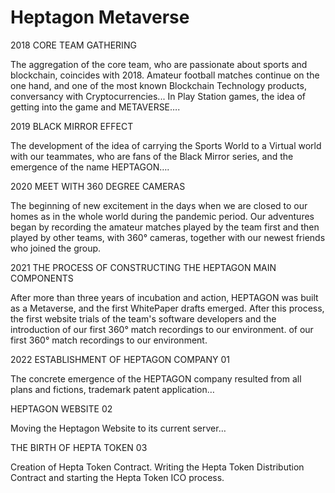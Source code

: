 # Heptagon Metaverse

2018 CORE TEAM GATHERING

The aggregation of the core team, who are passionate about sports and blockchain, coincides with 2018. Amateur football matches continue on the one hand, and one of the most known Blockchain Technology products, conversancy with Cryptocurrencies... In Play Station games, the idea of getting into the game and METAVERSE….

2019 BLACK MIRROR EFFECT

The development of the idea of carrying the Sports World to a Virtual world with our teammates, who are fans of the Black Mirror series, and the emergence of the name HEPTAGON….

2020 MEET WITH 360 DEGREE CAMERAS

The beginning of new excitement in the days when we are closed to our homes as in the whole world during the pandemic period. Our adventures began by recording the amateur matches played by the team first and then played by other teams, with 360° cameras, together with our newest friends who joined the group.

2021 THE PROCESS OF CONSTRUCTING THE HEPTAGON MAIN COMPONENTS

After more than three years of incubation and action, HEPTAGON was built as a Metaverse, and the first WhitePaper drafts emerged. After this process, the first website trials of the team's software developers and the introduction of our first 360° match recordings to our environment. of our first 360° match recordings to our environment.

2022 ESTABLISHMENT OF HEPTAGON COMPANY 01

The concrete emergence of the HEPTAGON company resulted from all plans and fictions, trademark patent application…

HEPTAGON WEBSITE 02

Moving the Heptagon Website to its current server…

THE BIRTH OF HEPTA TOKEN 03

Creation of Hepta Token Contract. Writing the Hepta Token Distribution Contract and starting the Hepta Token ICO process.
